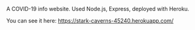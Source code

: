 A COVID-19 info website. Used Node.js, Express, deployed with Heroku.

You can see it here: https://stark-caverns-45240.herokuapp.com/
